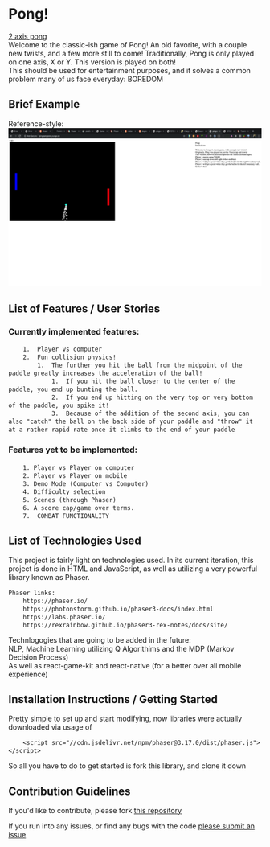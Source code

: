 
# Pong!
[2 axis pong](http://pingpangpong.surge.sh/) <br>
Welcome to the classic-ish game of Pong!  An old favorite, with a couple new twists, and a few more still to come!  Traditionally, Pong is only played on one axis, X or Y.  This version is played on both! <br>
This should be used for entertainment purposes, and it solves a common problem many of us face everyday:  BOREDOM

## Brief Example
Reference-style:
![alt text][logo]

[logo]: https://github.com/OriginalTsynn/Capstone-Pong-AI-Mobile/blob/master/screenshot.png "Pong"

##  List of Features / User Stories

### Currently implemented features:
        1.  Player vs computer
        2.  Fun collision physics!
            1.  The further you hit the ball from the midpoint of the paddle greatly increases the acceleration of the ball!
                1.  If you hit the ball closer to the center of the paddle, you end up bunting the ball.
                2.  If you end up hitting on the very top or very bottom of the paddle, you spike it!
                3.  Because of the addition of the second axis, you can also "catch" the ball on the back side of your paddle and "throw" it at a rather rapid rate once it climbs to the end of your paddle
### Features yet to be implemented:
        1. Player vs Player on computer
        2. Player vs Player on mobile
        3. Demo Mode (Computer vs Computer)
        4. Difficulty selection
        5. Scenes (through Phaser)
        6. A score cap/game over terms.
        7.  COMBAT FUNCTIONALITY

## List of Technologies Used
This project is fairly light on technologies used.  In its current iteration, this project is done in HTML and JavaScript, as well as utilizing a very powerful library known as Phaser.

    Phaser links:
        https://phaser.io/
        https://photonstorm.github.io/phaser3-docs/index.html
        https://labs.phaser.io/
        https://rexrainbow.github.io/phaser3-rex-notes/docs/site/

Technlogogies that are going to be added in the future: <br>
    NLP, Machine Learning utilizing Q Algorithims and the MDP (Markov Decision Process) <br>
    As well as react-game-kit and react-native (for a better over all mobile experience)<br>



## Installation Instructions / Getting Started
Pretty simple to set up and start modifying, now libraries were actually downloaded via usage of

        <script src="//cdn.jsdelivr.net/npm/phaser@3.17.0/dist/phaser.js"></script>
So all you have to do to get started is fork this library, and clone it down


## Contribution Guidelines
If you'd like to contribute, please fork [this repository](https://github.com/OriginalTsynn/Capstone-Pong-AI-Mobile)


If you run into any issues, or find any bugs with the code [please submit an issue](https://github.com/OriginalTsynn/Capstone-Pong-AI-Mobile/issues)







